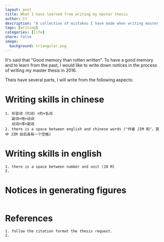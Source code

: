 ```yaml
---
layout: post
title: What I have learned from writing my master thesis
author: CY
description: "A collection of mistakes I have made when writing master thesis"
tags: [writing]
categories: [life]
share: false
image:
  background: triangular.png
---
```


It's said that "Good memory than rotten written". To have a good memory and to learn from the past, I would like to write down notices in the process of writing my master thesis in 2016.    

Theis have several parts, I will write from the following aspects:       
# Writing skills in chinese     

```
1. 形容词（代词）+的+名词
   副词+地+动词
   动词+得+副词
2. there is a space between english and chinese words ("作者 JIM 和"，其中 JIM 前后各有一个空格)
```

# Writing skills in english      

```
1. there is a space between number and unit (10 M)
2. 
```

# Notices in generating figures     

```

```

# References

```
1. follow the citation format the thesis request.
2. 
```       